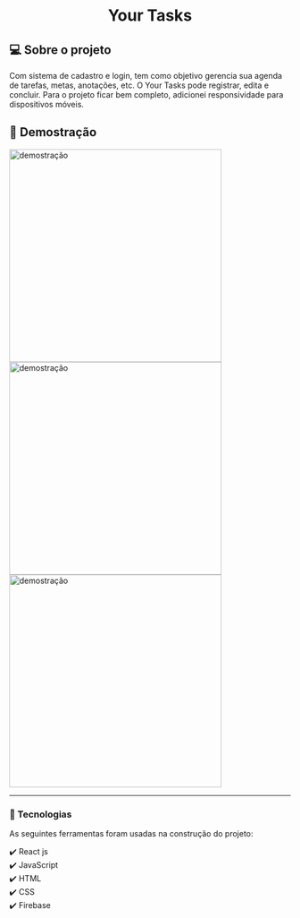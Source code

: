 <h1 align="center" >Your Tasks</h1>

<h2 >💻 Sobre o projeto</h2>

<p>Com sistema de cadastro e login, tem como objetivo gerencia sua agenda de tarefas, metas, anotações, etc. O Your Tasks pode registrar, edita e concluir.
Para o projeto ficar bem completo, adicionei responsividade para dispositivos móveis.
</p>



<h2 >📸 Demostração</h2>



<img src="https://user-images.githubusercontent.com/110493728/192896600-31c24608-4b8b-41c0-a964-0f1493619cca.png" alt="demostração" height="380">
<img src="https://user-images.githubusercontent.com/110493728/192896981-bc07cf3d-6238-4d4d-aa8c-21615923ee65.png" alt="demostração" height="380">
<img src="https://user-images.githubusercontent.com/110493728/192897026-bce921d7-80c9-4536-a709-d86dade83071.png" alt="demostração" height="380">

<hr>

### 🚀 Tecnologias
<p>As seguintes ferramentas foram usadas na construção do projeto:</p>
✔️ React js<br>
✔️ JavaScript<br>
✔️ HTML<br>
✔️ CSS<br>
✔️ Firebase<br>

